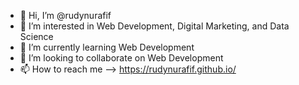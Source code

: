 - 👋 Hi, I’m @rudynurafif
- 👀 I’m interested in Web Development, Digital Marketing, and Data Science
- 🌱 I’m currently learning Web Development
- 💞️ I’m looking to collaborate on Web Development
- 📫 How to reach me --> https://rudynurafif.github.io/

